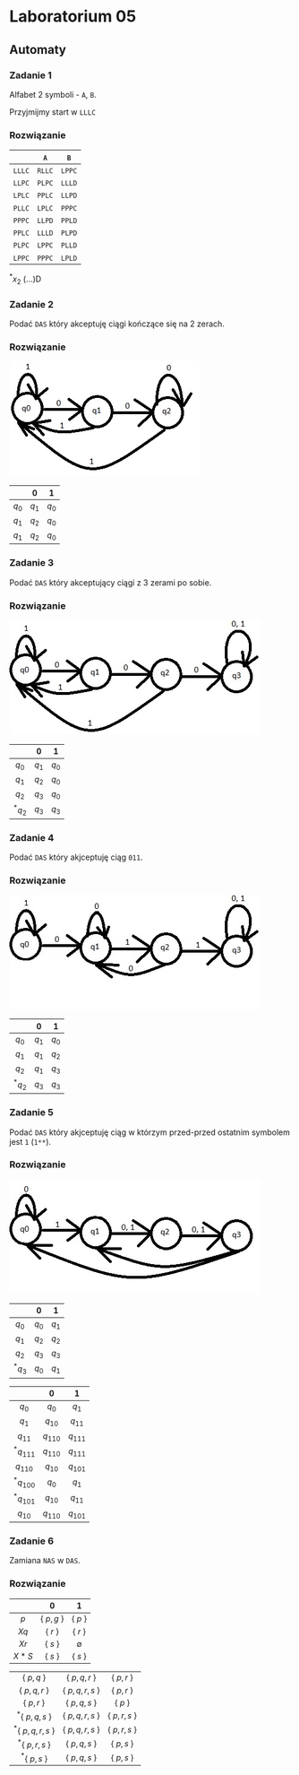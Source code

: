# Laboratorium 05

## Automaty

### Zadanie 1

Alfabet 2 symboli - ```A```, ```B```.

Przyjmijmy start w ```LLLC```

### Rozwiązanie

|            |  ```A```   |  ```B```   |
| :--------: | :--------: | :--------: |
| ```LLLC``` | ```RLLC``` | ```LPPC``` |
| ```LLPC``` | ```PLPC``` | ```LLLD``` |
| ```LPLC``` | ```PPLC``` | ```LLPD``` |
| ```PLLC``` | ```LPLC``` | ```PPPC``` |
| ```PPPC``` | ```LLPD``` | ```PPLD``` |
| ```PPLC``` | ```LLLD``` | ```PLPD``` |
| ```PLPC``` | ```LPPC``` | ```PLLD``` |
| ```LPPC``` | ```PPPC``` | ```LPLD``` |
 $^*x_2$ (...)D

### Zadanie 2

Podać ```DAS``` który akceptuję ciągi kończące się na 2 zerach.

### Rozwiązanie

<img src="https://github.com/tukarp/Languages-and-Paradigms-of-Programming/blob/main/Laboratoria/Lab 05/Zadanie 2.jpg">

|            |     $0$    |     $1$    |
| :--------: | :--------: | :--------: |
|    $q_0$   |    $q_1$   |    $q_0$   |
|    $q_1$   |    $q_2$   |    $q_0$   |
|    $q_1$   |    $q_2$   |    $q_0$   |

### Zadanie 3

Podać ```DAS``` który akceptujący ciągi z 3 zerami po sobie.

### Rozwiązanie

<img src="https://github.com/tukarp/Languages-and-Paradigms-of-Programming/blob/main/Laboratoria/Lab 05/Zadanie 3.jpg">

|            |     $0$    |     $1$    |
| :--------: | :--------: | :--------: |
|    $q_0$   |    $q_1$   |    $q_0$   |
|    $q_1$   |    $q_2$   |    $q_0$   |
|    $q_2$   |    $q_3$   |    $q_0$   |
|   $^*q_2$  |    $q_3$   |    $q_3$   |

### Zadanie 4

Podać ```DAS``` który akjceptuję ciąg ```011```.

### Rozwiązanie

<img src="https://github.com/tukarp/Languages-and-Paradigms-of-Programming/blob/main/Laboratoria/Lab 05/Zadanie 4.jpg">

|            |     $0$    |     $1$    |
| :--------: | :--------: | :--------: |
|    $q_0$   |    $q_1$   |    $q_0$   |
|    $q_1$   |    $q_1$   |    $q_2$   |
|    $q_2$   |    $q_1$   |    $q_3$   |
|   $^*q_2$  |    $q_3$   |    $q_3$   |

### Zadanie 5

Podać ```DAS``` który akjceptuję ciąg w którzym przed-przed ostatnim symbolem jest ```1``` (```1**```).

### Rozwiązanie

<img src="https://github.com/tukarp/Languages-and-Paradigms-of-Programming/blob/main/Laboratoria/Lab 05/Zadanie 5.jpg">

|              |      $0$     |      $1$     |
| :----------: | :----------: | :----------: |
|    $q_{0}$   |    $q_{0}$   |    $q_{1}$   |
|    $q_{1}$   |    $q_{2}$   |    $q_{2}$   |
|    $q_{2}$   |    $q_{3}$   |    $q_{3}$   |
|   $^*q_{3}$  |    $q_{0}$   |    $q_{1}$   |

|               |       $0$     |       $1$     |
| :-----------: | :-----------: | :-----------: |
| $q_{0}$       | $q_{0}$       | $q_{1}$       |
| $q_{1}$       | $q_{10}$      | $q_{11}$      |
| $q_{11}$      | $q_{110}$     | $q_{111}$     |
| $^*q_{111}$   | $q_{110}$     | $q_{111}$     |
| $q_{110}$     | $q_{10}$      | $q_{101}$     |
| $^*q_{100}$   | $q_{0}$       | $q_{1}$       |
| $^*q_{101}$   | $q_{10}$      | $q_{11}$      |
| $q_{10}$      | $q_{110}$     | $q_{101}$     |

### Zadanie 6

Zamiana ```NAS``` w ```DAS```.

### Rozwiązanie

|            |      $0$     |      $1$      |
| :--------: | :----------: | :-----------: |
| $p$        | { $p, g$ }   | { $p$ }       |
| $Xq$       | { $r$ }      | { $r$ }       |
| $Xr$       | { $s$ }      | $\emptyset$   |
| $X*S$      | { $s$ }      | { $s$ }       |

|                      |                  |               |
| :------------------: | :--------------: | :-----------: |
| { $p, q$ }           | { $p, q, r$ }    | { $p, r$ }    |
| { $p, q, r$ }        | { $p, q, r, s$ } | { $p, r$ }    |
| { $p, r$ }           | { $p, q, s$ }    | { $p$ }       |
| $^*${ $p, q, s$ }    | { $p, q, r, s$ } | { $p, r, s$ } |
| $^*${ $p, q, r, s$ } | { $p, q, r, s$ } | { $p, r, s$ } |
| $^*${ $p, r, s$ }    | { $p, q, s$ }    | { $p, s$ }    |
| $^*${ $p, s$ }       | { $p, q, s$ }    | { $p, s$ }    |
